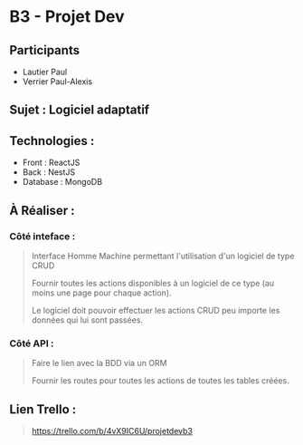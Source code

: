 # B3 - Projet Dev
## Participants

- Lautier Paul
- Verrier Paul-Alexis

## Sujet :  Logiciel adaptatif

## Technologies :

- Front : ReactJS
- Back : NestJS
- Database : MongoDB

## À Réaliser : 

### Côté inteface : 

> Interface Homme Machine permettant l'utilisation d'un logiciel de type CRUD
>
> Fournir toutes les actions disponibles à un logiciel de ce type (au moins une page pour chaque action).
> 
> Le logiciel doit pouvoir effectuer les actions CRUD peu importe les données qui lui sont passées.

### Côté API : 

> Faire le lien avec la BDD via un ORM
>
> Fournir les routes pour toutes les actions de toutes les tables créées.

## Lien Trello : 

> https://trello.com/b/4vX9IC6U/projetdevb3
